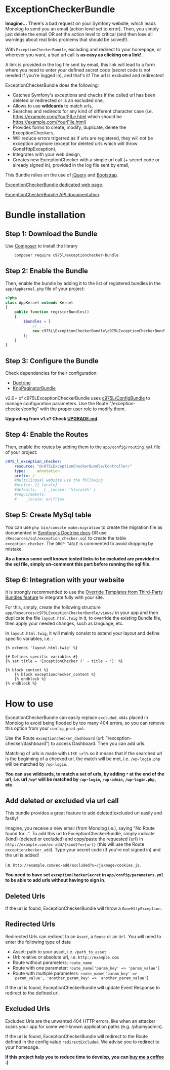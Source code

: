 ExceptionCheckerBundle
======================

**Imagine...** There's a bad request on your Symfony website, which leads Monolog to send you an email (action level set to error). Then, you simply just delete the email OR set the action level to critical (and then lose all warnings about real links problems that should be solved!).

With `ExceptionCheckerBundle`, excluding and redirect to your homepage, or wherever you want, a bad url call is **as easy as clicking on a link!**.

A link is provided in the log file sent by email, this link will lead to a form where you need to enter your defined secret code (secret code is not needed if you're logged in), and that's it! The url is excluded and redirected!

ExceptionCheckerBundle does the following:

- Catches Symfony's exceptions and checks if the called url has been deleted or redirected or is an excluded one,
- Allows to use **wildcards** to match urls,
- Searches and redirects for any kind of different character case (i.e. https://example.com/YourFILe.html which should be https://example.com/YourFile.html)
- Provides forms to create, modify, duplicate, delete the ExceptionCheckers,
- Will reduce errors trigerred as if urls are registered, they will not be exception anymore (except for deleted urls which will throw GoneHttpException),
- Integrates with your web design,
- Creates new ExceptionChecker with a simple url call (+ secret code or already signed in), provided in the log file sent by email,

This Bundle relies on the use of [jQuery](https://jquery.com/) and [Bootstrap](http://getbootstrap.com/).

[ExceptionCheckerBundle dedicated web page](https://975l.com/en/pages/exception-checker-bundle).

[ExceptionCheckerBundle API documentation](https://975l.com/apidoc/c975L/ExceptionCheckerBundle.html).

Bundle installation
===================

Step 1: Download the Bundle
---------------------------
Use [Composer](https://getcomposer.org) to install the library
```bash
    composer require c975l/exceptionchecker-bundle
```

Step 2: Enable the Bundle
-------------------------
Then, enable the bundle by adding it to the list of registered bundles in the `app/AppKernel.php` file of your project:

```php
<?php
class AppKernel extends Kernel
{
    public function registerBundles()
    {
        $bundles = [
            // ...
            new c975L\ExceptionCheckerBundle\c975LExceptionCheckerBundle(),
        ];
    }
}
```

Step 3: Configure the Bundle
----------------------------
Check dependencies for their configuration:
- [Doctrine](https://github.com/doctrine/DoctrineBundle)
- [KnpPaginatorBundle](https://github.com/KnpLabs/KnpPaginatorBundle)

v2.0+ of c975LExceptionCheckerBundle uses [c975L/ConfigBundle](https://github.com/975L/ConfigBundle) to manage configuration parameters. Use the Route "/exception-checker/config" with the proper user role to modify them.

**Upgrading from v1.x? Check [UPGRADE.md](UPGRADE.md).**

Step 4: Enable the Routes
-------------------------
Then, enable the routes by adding them to the `app/config/routing.yml` file of your project:

```yml
c975_l_exception_checker:
    resource: "@c975LExceptionCheckerBundle/Controller/"
    type:     annotation
    prefix: /
    #Multilingual website use the following
    #prefix: /{_locale}
    #defaults:   { _locale: '%locale%' }
    #requirements:
    #    _locale: en|fr|es
```

Step 5: Create MySql table
--------------------------
You can use `php bin/console make:migration` to create the migration file as documented in [Symfony's Doctrine docs](https://symfony.com/doc/current/doctrine.html) OR use `/Resources/sql/exception_checker.sql` to create the table `exception_checker`. The `DROP TABLE` is commented to avoid dropping by mistake.

**As a bonus some well known tested links to be excluded are provided in the sql file, simply un-comment this part before running the sql file.**

Step 6: Integration with your website
-------------------------------------
It is strongly recommended to use the [Override Templates from Third-Party Bundles feature](http://symfony.com/doc/current/templating/overriding.html) to integrate fully with your site.

For this, simply, create the following structure `app/Resources/c975LExceptionCheckerBundle/views/` in your app and then duplicate the file `layout.html.twig` in it, to override the existing Bundle file, then apply your needed changes, such as language, etc.

In `layout.html.twig`, it will mainly consist to extend your layout and define specific variables, i.e. :
```twig
{% extends 'layout.html.twig' %}

{# Defines specific variables #}
{% set title = 'ExceptionChecker (' ~ title ~ ')' %}

{% block content %}
    {% block exceptionchecker_content %}
    {% endblock %}
{% endblock %}
```

How to use
==========
ExceptionCheckerBundle can easily replace `excluded_404s` placed in Monolog to avoid being flooded by too many 404 errors, so you can remove this option from your `config_prod.yml`.

Use the Route `exceptionchecker_dashboard` (url: "/exception-checker/dashboard") to access Dashboard. Then you can add urls.

Matching of urls is made with `LIKE url%` so it means that if the searched url is the beginning of a checked url, the match will be met, i.e. `/wp-login.php` will be matched by `/wp-login`.

**You can use wildcards, to match a set of urls, by adding `*` at the end of the url, i.e. url `/wp*` will be matched by `/wp-login`, `/wp-admin`, `/wp-login.php`, etc.**

Add deleted or excluded via url call
------------------------------------
This bundle provides a great feature to add deleted|excluded url easily and fastly!

Imagine, you receive a new email (from Monolog i.e.), saying "No Route found for...". To add this url to ExceptionCheckerBundle, simply indicate {kind} (deleted or excluded) and copy/paste the requested {url} in `http://example.com/ec-add/{kind}?u={url}` (this will use the Route `exceptionchecker_add`). Type your secret code (if you're not signed in) and the url is added!

i.e. `http://example.com/ec-add/excluded?u=/js/mage/cookies.js`.

**You need to have set `exceptionCheckerSecret` in `app/config/parameters.yml` to be able to add urls without having to sign in.**

Deleted Urls
------------
If the url is found, ExceptionCheckerBundle will throw a `GoneHttpException`.

Redirected Urls
---------------
Redirected Urls can redirect to an `Asset`, a `Route` or an `Url`. You will need to enter the following type of data

- Asset: path to your asset, i.e. `/path_to_asset`
- Url: relative or absolute url, i.e. `http://example.com`
- Route without parameters: `route_name`
- Route with one parameter: `route_name['param_key' => 'param_value']`
- Route with multiple parameters: `route_name['param_key' => 'param_value', 'another_param_key' => 'another_param_value']`

If the url is found, ExceptionCheckerBundle will update Event Response to redirect to the defined url.

Excluded Urls
-------------
Excluded Urls are the unwanted 404 HTTP errors, like when an attacker scans your app for some well-known application paths (e.g. /phpmyadmin).

If the url is found, ExceptionCheckerBundle will redirect to the Route defined in the config value `redirectExcluded`. We advise you to redirect to your homepage.

**If this project help you to reduce time to develop, you can [buy me a coffee](https://www.buymeacoffee.com/LaurentMarquet) :)**
